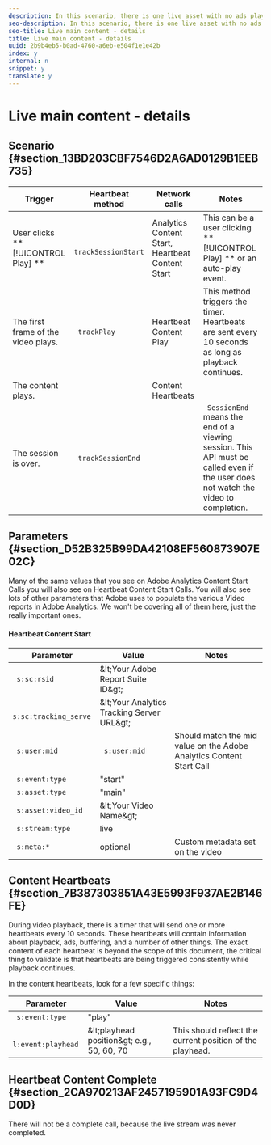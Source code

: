 ```yaml
---
description: In this scenario, there is one live asset with no ads played for 40 secs after joining the live stream.
seo-description: In this scenario, there is one live asset with no ads played for 40 secs after joining the live stream.
seo-title: Live main content - details
title: Live main content - details
uuid: 2b9b4eb5-b0ad-4760-a6eb-e504f1e1e42b
index: y
internal: n
snippet: y
translate: y
---
```


# Live main content - details


## Scenario {#section_13BD203CBF7546D2A6AD0129B1EEB735}


|  Trigger  | Heartbeat method  | Network calls  | Notes  |
|---|---|---|---|
|  User clicks ** [!UICONTROL  Play] ** | ` trackSessionStart`  | Analytics Content Start, Heartbeat Content Start  | This can be a user clicking ** [!UICONTROL  Play] ** or an auto-play event.  |
|  The first frame of the video plays.  | ` trackPlay`  | Heartbeat Content Play  | This method triggers the timer. Heartbeats are sent every 10 seconds as long as playback continues.  |
|  The content plays.  |  | Content Heartbeats  |  |
|  The session is over.  | ` trackSessionEnd`  |  | ` SessionEnd` means the end of a viewing session. This API must be called even if the user does not watch the video to completion.  |


## Parameters {#section_D52B325B99DA42108EF560873907E02C}

Many of the same values that you see on Adobe Analytics Content Start Calls you will also see on Heartbeat Content Start Calls. You will also see lots of other parameters that Adobe uses to populate the various Video reports in Adobe Analytics. We won't be covering all of them here, just the really important ones.

#### Heartbeat Content Start
|  Parameter  | Value  | Notes  |
|---|---|---|
|  ` s:sc:rsid`  | &amp;lt;Your Adobe Report Suite ID&amp;gt;  |  |
|  ` s:sc:tracking_serve`  | &amp;lt;Your Analytics Tracking Server URL&amp;gt;  |  |
|  ` s:user:mid`  | ` s:user:mid`  | Should match the mid value on the Adobe Analytics Content Start Call  |
|  ` s:event:type`  | "start"  |  |
|  ` s:asset:type`  | "main"  |  |
|  ` s:asset:video_id`  | &amp;lt;Your Video Name&amp;gt;  |  |
|  ` s:stream:type`  | live  |  |
|  ` s:meta:*`  | optional  | Custom metadata set on the video  |


## Content Heartbeats {#section_7B387303851A43E5993F937AE2B146FE}

During video playback, there is a timer that will send one or more heartbeats every 10 seconds. These heartbeats will contain information about playback, ads, buffering, and a number of other things. The exact content of each heartbeat is beyond the scope of this document, the critical thing to validate is that heartbeats are being triggered consistently while playback continues. 

In the content heartbeats, look for a few specific things: 

|  Parameter  | Value  | Notes  |
|---|---|---|
|  ` s:event:type`  | "play"  |  |
|  ` l:event:playhead`  | &amp;lt;playhead position&amp;gt; e.g., 50, 60, 70  | This should reflect the current position of the playhead.  |


## Heartbeat Content Complete {#section_2CA970213AF2457195901A93FC9D4D0D}

There will not be a complete call, because the live stream was never completed. 
